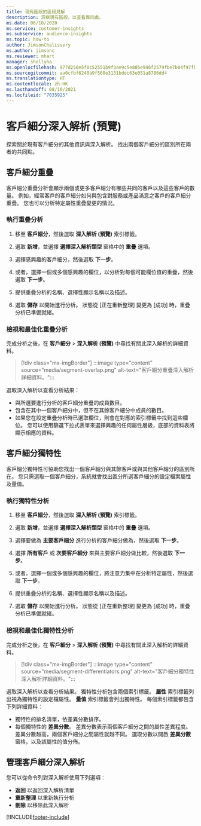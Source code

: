 ```yaml
---
title: 現有區段的區段見解
description: 洞察現有區段，以查看異同處。
ms.date: 06/10/2020
ms.service: customer-insights
ms.subservice: audience-insights
ms.topic: how-to
author: JimsonChalissery
ms.author: jimsonc
ms.reviewer: mhart
manager: shellyha
ms.openlocfilehash: 977d250e5f8c52551b9f3ae9c5e805e946f2579fbe7b04f97fbac880debbac2a
ms.sourcegitcommit: aa0cfbf6240a9f560e3131bdec63e051a8786dd4
ms.translationtype: HT
ms.contentlocale: zh-HK
ms.lasthandoff: 08/10/2021
ms.locfileid: "7035925"
---
```

# <a name="segment-insights-preview"></a>客戶細分深入解析 (預覽)

探索關於現有客戶細分的其他資訊與深入解析。 找出兩個客戶細分的區別所在兩者的共同點。

## <a name="segment-overlap"></a>客戶細分重疊

客戶細分重疊分析會顯示兩個或更多客戶細分有哪些共同的客戶以及這些客戶的數量。 例如，經常客戶的客戶細分如何與包含對服務或產品滿意之客戶的客戶細分重疊。
您也可以分析特定屬性重疊變更的情況。

### <a name="run-an-overlap-analysis"></a>執行重疊分析

1. 移至 **客戶細分**，然後選取 **深入解析 (預覽)** 索引標籤。

1. 選取 **新增**，並選擇 **選擇深入解析類型** 窗格中的 **重疊** 選項。

1. 選擇感興趣的客戶細分，然後選取 **下一步**。

1. 或者，選擇一個或多個感興趣的欄位，以分析對每個可能欄位值的重疊，然後選取 **下一步**。

1. 提供重疊分析的名稱、選擇性顯示名稱以及描述。

1. 選取 **儲存** 以開始進行分析。 狀態從 [正在重新整理] 變更為 [成功] 時，重疊分析已準備就緒。

### <a name="view-and-optimize-an-overlap-analysis"></a>檢視和最佳化重疊分析

完成分析之後，在 **客戶細分** > **深入解析 (預覽)** 中尋找有關此深入解析的詳細資料。

> [!div class="mx-imgBorder"]
> :::image type="content" source="media/segment-overlap.png" alt-text="客戶細分重疊深入解析詳細資料。":::

選取深入解析以查看分析結果：

- 與所選要進行分析的客戶細分重疊的成員數目。
- 包含在其中一個客戶細分中，但不在其餘客戶細分中成員的數目。
- 如果您在設定重疊分析時已選取欄位，則會在對應的索引標籤中找到這些欄位。 您可以使用篩選下拉式表單來選擇興趣的任何屬性層級，底部的資料表將顯示相應的資料。

## <a name="segment-differentiators"></a>客戶細分獨特性

客戶細分獨特性可協助您找出一個客戶細分與其餘客戶或與其他客戶細分的區別所在。 您只需選取一個客戶細分，系統就會找出區分所選客戶細分的設定檔案屬性及量值。

### <a name="run-a-differentiator-analysis"></a>執行獨特性分析

1. 移至 **客戶細分**，然後選取 **深入解析 (預覽)** 索引標籤。

1. 選取 **新增**，並選擇 **選擇深入解析類型** 窗格中的 **重疊** 選項。

1. 選擇要做為 **主要客戶細分** 進行分析的客戶細分做為，然後選取 **下一步**。

1. 選擇 **所有客戶** 或 **次要客戶細分** 來與主要客戶細分做比較，然後選取 **下一步**。

1. 或者，選擇一個或多個感興趣的欄位，將注意力集中在分析特定屬性，然後選取 **下一步**。

1. 提供重疊分析的名稱、選擇性顯示名稱以及描述。

1. 選取 **儲存** 以開始進行分析。 狀態從 [正在重新整理] 變更為 [成功] 時，重疊分析已準備就緒。

### <a name="view-and-optimize-a-differentiators-analysis"></a>檢視和最佳化獨特性分析

完成分析之後，在 **客戶細分** > **深入解析 (預覽)** 中尋找有關此深入解析的詳細資料。

> [!div class="mx-imgBorder"]
> :::image type="content" source="media/segment-differentiators.png" alt-text="客戶細分獨特性深入解析詳細資料。":::

選取深入解析以查看分析結果。 獨特性分析包含兩個索引標籤。 **屬性** 索引標籤列出視為獨特性的設定檔屬性。 **量值** 索引標籤會列出獨特性。 每個索引標籤都包含下列詳細資料：

- 獨特性的排名清單，依差異分數排序。
- 每個獨特性的 **差異分數**。 差異分數表示兩個客戶細分之間的屬性差異程度。 差異分數越高，兩個客戶細分之間屬性就越不同。 選取分數以開啟 **差異分數** 窗格，以及該屬性的值分佈。

## <a name="manage-segment-insights"></a>管理客戶細分深入解析

您可以從命令列對深入解析使用下列選項：

- **返回** 以返回深入解析清單
- **重新整理** 以重新執行分析
- **刪除** 以移除此深入解析


[!INCLUDE[footer-include](../includes/footer-banner.md)]
